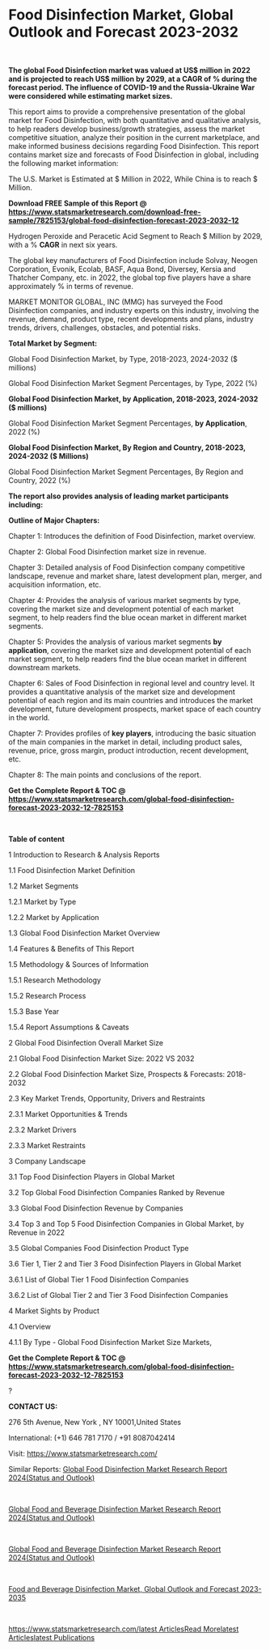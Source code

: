 <h1>Food Disinfection Market, Global Outlook and Forecast 2023-2032</h1><br/><p><strong>The global Food Disinfection market was valued at US$ million in 2022 and is projected to reach US$ million by 2029, at a <strong>CAGR</strong> of % during the forecast period. The influence of COVID-19 and the Russia-Ukraine War were considered while estimating market sizes.</strong></p>
 
 
 
 <p>This report aims to provide a comprehensive presentation of the global market for Food Disinfection, with both quantitative and qualitative analysis, to help readers develop business/growth strategies, assess the market competitive situation, analyze their position in the current marketplace, and make informed business decisions regarding Food Disinfection. This report contains market size and forecasts of Food Disinfection in global, including the following market information:</p>
 
 
 
 <p>The U.S. Market is Estimated at $ Million in 2022, While China is to reach $ Million.</p>
 
 
 
 <p><strong>Download FREE Sample of this Report @ <a href="https://www.statsmarketresearch.com/download-free-sample/7825153/global-food-disinfection-forecast-2023-2032-12">https://www.statsmarketresearch.com/download-free-sample/7825153/global-food-disinfection-forecast-2023-2032-12</a></strong></p>
 
 
 
 <p>Hydrogen Peroxide and Peracetic Acid Segment to Reach $ Million by 2029, with a % <strong>CAGR</strong> in next six years.</p>
 
 
 
 <p>The global key manufacturers of Food Disinfection include Solvay, Neogen Corporation, Evonik, Ecolab, BASF, Aqua Bond, Diversey, Kersia and Thatcher Company, etc. in 2022, the global top five players have a share approximately % in terms of revenue.</p>
 
 
 
 <p>MARKET MONITOR GLOBAL, INC (MMG) has surveyed the Food Disinfection companies, and industry experts on this industry, involving the revenue, demand, product type, recent developments and plans, industry trends, drivers, challenges, obstacles, and potential risks.</p>
 
 
 
 <p><strong>Total Market by Segment:</strong></p>
 
 
 
 <p>Global Food Disinfection Market, by Type, 2018-2023, 2024-2032 ($ millions)</p>
 
 
 
 <p>Global Food Disinfection Market Segment Percentages, by Type, 2022 (%)</p>
 
 
 
 <p><strong>Global Food Disinfection Market, <strong>by Application</strong>, 2018-2023, 2024-2032 ($ millions)</strong></p>
 
 
 
 <p>Global Food Disinfection Market Segment Percentages, <strong>by Application</strong>, 2022 (%)</p>
 
 
 
 <p><strong>Global Food Disinfection Market, By Region and Country, 2018-2023, 2024-2032 ($ Millions)</strong></p>
 
 
 
 <p>Global Food Disinfection Market Segment Percentages, By Region and Country, 2022 (%)</p>
 
 
 
 <p><strong>The report also provides analysis of leading market participants including:</strong></p>
 
 
 
 <p><strong>Outline of Major Chapters:</strong></p>
 
 
 
 <p>Chapter 1: Introduces the definition of Food Disinfection, market overview.</p>
 
 
 
 <p>Chapter 2: Global Food Disinfection market size in revenue.</p>
 
 
 
 <p>Chapter 3: Detailed analysis of Food Disinfection company competitive landscape, revenue and market share, latest development plan, merger, and acquisition information, etc.</p>
 
 
 
 <p>Chapter 4: Provides the analysis of various market segments by type, covering the market size and development potential of each market segment, to help readers find the blue ocean market in different market segments.</p>
 
 
 
 <p>Chapter 5: Provides the analysis of various market segments <strong>by application</strong>, covering the market size and development potential of each market segment, to help readers find the blue ocean market in different downstream markets.</p>
 
 
 
 <p>Chapter 6: Sales of Food Disinfection in regional level and country level. It provides a quantitative analysis of the market size and development potential of each region and its main countries and introduces the market development, future development prospects, market space of each country in the world.</p>
 
 
 
 <p>Chapter 7: Provides profiles of <strong>key players</strong>, introducing the basic situation of the main companies in the market in detail, including product sales, revenue, price, gross margin, product introduction, recent development, etc.</p>
 
 
 
 <p>Chapter 8: The main points and conclusions of the report.</p>
 
 
 
 <div><b>Get the Complete Report & TOC @ <a href="https://www.statsmarketresearch.com/global-food-disinfection-forecast-2023-2032-12-7825153">https://www.statsmarketresearch.com/global-food-disinfection-forecast-2023-2032-12-7825153</a></b></div>
 
 
 
 <p><br />
 
 <b>Table of content</b></p>
 
 
 
 <p>1 Introduction to Research & Analysis Reports<br />
 
 1.1 Food Disinfection Market Definition<br />
 
 1.2 Market Segments<br />
 
 1.2.1 Market by Type<br />
 
 1.2.2 Market by Application<br />
 
 1.3 Global Food Disinfection Market Overview<br />
 
 1.4 Features & Benefits of This Report<br />
 
 1.5 Methodology & Sources of Information<br />
 
 1.5.1 Research Methodology<br />
 
 1.5.2 Research Process<br />
 
 1.5.3 Base Year<br />
 
 1.5.4 Report Assumptions & Caveats<br />
 
 2 Global Food Disinfection Overall Market Size<br />
 
 2.1 Global Food Disinfection Market Size: 2022 VS 2032<br />
 
 2.2 Global Food Disinfection Market Size, Prospects & Forecasts: 2018-2032<br />
 
 2.3 Key Market Trends, Opportunity, Drivers and Restraints<br />
 
 2.3.1 Market Opportunities & Trends<br />
 
 2.3.2 Market Drivers<br />
 
 2.3.3 Market Restraints<br />
 
 3 Company Landscape<br />
 
 3.1 Top Food Disinfection Players in Global Market<br />
 
 3.2 Top Global Food Disinfection Companies Ranked by Revenue<br />
 
 3.3 Global Food Disinfection Revenue by Companies<br />
 
 3.4 Top 3 and Top 5 Food Disinfection Companies in Global Market, by Revenue in 2022<br />
 
 3.5 Global Companies Food Disinfection Product Type<br />
 
 3.6 Tier 1, Tier 2 and Tier 3 Food Disinfection Players in Global Market<br />
 
 3.6.1 List of Global Tier 1 Food Disinfection Companies<br />
 
 3.6.2 List of Global Tier 2 and Tier 3 Food Disinfection Companies<br />
 
 4 Market Sights by Product<br />
 
 4.1 Overview<br />
 
 4.1.1 By Type - Global Food Disinfection Market Size Markets,</p>
 
 
 
 <div><b>Get the Complete Report & TOC @ <a href="https://www.statsmarketresearch.com/global-food-disinfection-forecast-2023-2032-12-7825153">https://www.statsmarketresearch.com/global-food-disinfection-forecast-2023-2032-12-7825153</a></b></div>
 
 
 
 <p>? </p>
 
 
 
 <p><b>CONTACT US:</b><br />
 
 276 5th Avenue, New York , NY 10001,United States<br />
 
 International: (+1) 646 781 7170 / +91 8087042414<br />
 
 Visit: <a href="https://www.statsmarketresearch.com/">https://www.statsmarketresearch.com/</a><br />
 
 Similar Reports: <a href="https://www.statsmarketresearch.com/global-food-disinfection-forecast-2023-2032-12-7825153">Global Food Disinfection Market Research Report 2024(Status and Outlook)</a><br />
 
 <br />
 
 <a href="https://www.statsmarketresearch.com/global-food-disinfection-forecast-2023-2032-12-7825153">Global Food and Beverage Disinfection Market Research Report 2024(Status and Outlook)</a><br />
 
 <br />
 
 <a href="https://www.statsmarketresearch.com/global-food-disinfection-forecast-2023-2032-12-7825153">Global Food and Beverage Disinfection Market Research Report 2024(Status and Outlook)</a><br />
 
 <br />
 
 <a href="https://www.statsmarketresearch.com/global-food-disinfection-forecast-2023-2032-12-7825153">Food and Beverage Disinfection Market, Global Outlook and Forecast 2023-2035</a><br />
 
 <br />
 
 <a href="https://gyeongbokgung.com">https://www.statsmarketresearch.com/</a><a href="https://hallyeomaritime.com">latest Articles</a><a href="https://jingwansa.com">Read More</a><a href="https://nguoiviet.jp/">latest Articles</a><a href="https://www.intelmarketresearch.com/">latest Publications</a></p>